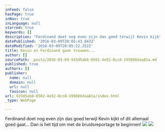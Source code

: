 ```yaml
---
inFeed: false
hasPage: true
inNav: true
inLanguage: null
starred: true
keywords: []
description: "Ferdinand doet nog even zijn das goed terwijl Kevin kijkt of dit allemaal goed gaat... Dan is het tijd om met de bruidsreportage te beginnen!\_"
datePublished: '2016-03-09T20:05:43.843Z'
dateModified: '2016-03-09T20:05:22.252Z'
title: Kevin en Ferdinand gaan trouwen...
author: []
sourcePath: _posts/2016-03-09-933d5ab8-0502-4e52-8cc8-195086daa81a.md
published: true
authors: []
publisher:
  name: null
  domain: null
  url: null
  favicon: null
url: 933d5ab8-0502-4e52-8cc8-195086daa81a/index.html
_type: WebPage

---
```

Ferdinand doet nog even zijn das goed terwijl Kevin kijkt of dit allemaal goed gaat... Dan is het tijd om met de bruidsreportage te beginnen! ![](https://s3-us-west-2.amazonaws.com/the-grid-img/p/d6c6ac958ba4f91d427a96862f25a9b15ae8337e.jpg)
![](https://the-grid-user-content.s3-us-west-2.amazonaws.com/7f340b53-c835-46a9-aa2c-b2bb9c7854a2.jpg)